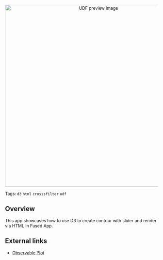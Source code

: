 <!--fused:preview-->
<p align="center"><img src="https://fused-magic.s3.amazonaws.com/thumbnails/apps-public/Contour_Slider_Example.png" width="600" alt="UDF preview image"></p>

<!--fused:tags-->
Tags: `d3` `html` `crosssfilter` `udf`

<!--fused:readme-->
## Overview

This app showcases how to use D3 to create contour with slider and render via HTML in Fused App.

## External links

- [Observable Plot](https://observablehq.com/plot/marks/contour)
